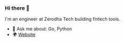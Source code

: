 ### Hi there 👋

I'm an engineer at Zerodha Tech building fintech tools.

- 💬 Ask me about: Go, Python
- 🌍 [Website](https://www.joeirimpan.com)
